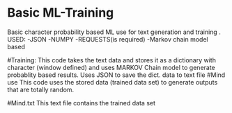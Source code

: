# Basic ML-Training
Basic character probability based ML use for text generation and training .
USED:
-JSON
-NUMPY
-REQUESTS(is required)
-Markov chain model based

#Training:
This code takes the text data and stores it as a dictionary with character (window defined) and uses MARKOV Chain model to generate probablity based results.
Uses JSON to save the dict. data to text file
#Mind use
This code uses the stored data (trained data set) to generate outputs that are totally random.

#Mind.txt
This text file contains the trained data set
